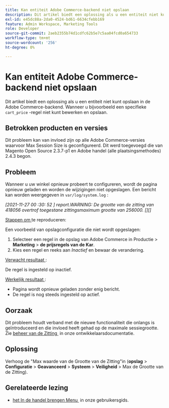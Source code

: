 ```yaml
---
title: Kan entiteit Adobe Commerce-backend niet opslaan
description: Dit artikel biedt een oplossing als u een entiteit niet kunt opslaan in de Adobe Commerce-backend. Bijvoorbeeld, wanneer u niet een specifieke "cart_price"regel kunt uitgeven en bewaren.
exl-id: e45dc88a-2da0-4524-bd61-6634cfebb169
feature: Admin Workspace, Marketing Tools
role: Developer
source-git-commit: 2aeb2355b74d1cdfc62b5e7c5aa04fcd0a654733
workflow-type: tm+mt
source-wordcount: '256'
ht-degree: 0%

---
```


# Kan entiteit Adobe Commerce-backend niet opslaan

Dit artikel biedt een oplossing als u een entiteit niet kunt opslaan in de Adobe Commerce-backend. Wanneer u bijvoorbeeld een specifieke `cart_price` -regel niet kunt bewerken en opslaan.

## Betrokken producten en versies

Dit probleem kan van invloed zijn op alle Adobe Commerce-versies waarvoor Max Session Size is geconfigureerd. Dit werd toegevoegd die van Magento Open Source 2.3.7-p1 en Adobe handel (alle plaatsingsmethodes) 2.4.3 begon.


## Probleem

Wanneer u uw winkel opnieuw probeert te configureren, wordt de pagina opnieuw geladen en worden de wijzigingen niet opgeslagen. Een bericht kan worden weergegeven in `var/log/system.log` :

*[2021-11-27 00 :30: 52 ] report.WARNING: De grootte van de zitting van 418056 overtrof toegestane zittingsmaximum grootte van 256000. [][]*

<u> Stappen om </u> te reproduceren:

Een voorbeeld van opslagconfiguratie die niet wordt opgeslagen:

1. Selecteer een regel in de opslag van Adobe Commerce in Productie > **Marketing** > **de prijsregels van de Kar**.
1. Kies een regel en reeks aan *Inactief* en bewaar de verandering.

<u> Verwacht resultaat </u>:

De regel is ingesteld op inactief.

<u> Werkelijk resultaat </u>:

* Pagina wordt opnieuw geladen zonder enig bericht.
* De regel is nog steeds ingesteld op actief.

## Oorzaak

Dit probleem houdt verband met de nieuwe functionaliteit die onlangs is geïntroduceerd en die invloed heeft gehad op de maximale sessiegrootte. Zie [&#x200B; beheer van de Zitting &#x200B;](https://experienceleague.adobe.com/nl/docs/commerce-admin/systems/security/security-session-management) in onze ontwikkelaarsdocumentatie.

## Oplossing

Verhoog de &quot;Max waarde van de Grootte van de Zitting&quot;in (**opslag** > **Configuratie** > **Geavanceerd** > **Systeem** > **Veiligheid** > Max de Grootte van de Zitting).

## Gerelateerde lezing

* [&#x200B; het In de handel brengen Menu &#x200B;](https://experienceleague.adobe.com/nl/docs/commerce-admin/marketing/marketing-menu) in onze gebruikersgids.
